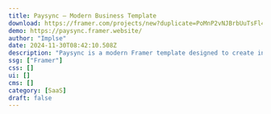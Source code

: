 ```yaml
---
title: Paysync — Modern Business Template
download: https://framer.com/projects/new?duplicate=PoMnP2vNJBrbUuTsFl4C&duplicateType=siteTemplate
demo: https://paysync.framer.website/
author: "Implse"
date: 2024-11-30T08:42:10.508Z
description: "Paysync is a modern Framer template designed to create interactive and attractive websites. Focused on user convenience, Paysync offers a smooth and intuitive user experience."
ssg: ["Framer"]
css: []
ui: []
cms: []
category: [SaaS]
draft: false
---
```

